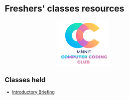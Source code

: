 # Freshers' classes resources
<div align="center"><img src="../cclogo.png" height="150"/></div>

## Classes held

- [Introductory Briefing](Introduction)
